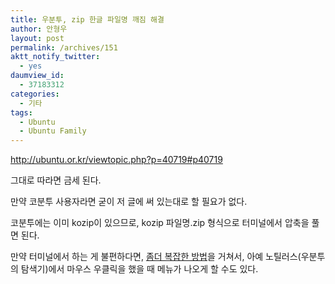 ```yaml
---
title: 우분투, zip 한글 파일명 깨짐 해결
author: 안형우
layout: post
permalink: /archives/151
aktt_notify_twitter:
  - yes
daumview_id:
  - 37183312
categories:
  - 기타
tags:
  - Ubuntu
  - Ubuntu Family
---
```

<a href="http://ubuntu.or.kr/viewtopic.php?p=40719#p40719" target="_blank">http://ubuntu.or.kr/viewtopic.php?p=40719#p40719</a>

그대로 따라면 금세 된다.

만약 코분투 사용자라면 굳이 저 글에 써 있는대로 할 필요가 없다.

코분투에는 이미 kozip이 있으므로, kozip 파일명.zip 형식으로 터미널에서 압축을 풀면 된다.

만약 터미널에서 하는 게 불편하다면, <a href="http://ubuntu.liberotown.com/56" target="_blank">좀더 복잡한 방법</a>을 거쳐서, 아예 노틸러스(우분투의 탐색기)에서 마우스 우클릭을 했을 때 메뉴가 나오게 할 수도 있다.
